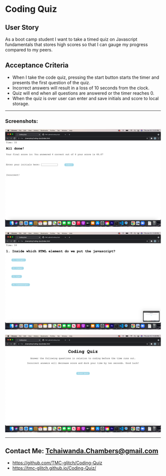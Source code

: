 # Coding Quiz

## User Story

As a boot camp student I want to take a timed quiz on Javascript fundamentals that stores high scores so that I can gauge my progress compared to my peers.

## Acceptance Criteria

- When I take the code quiz, pressing the start button starts the timer and presents the first question of the quiz.
- Incorrect answers will result in a loss of 10 seconds from the clock.
- Quiz will end when all questions are answered or the timer reaches 0.
- When the quiz is over user can enter and save initials and score to local storage.

---

### Screenshots:

![Screenshot1](/Images/codingquiz1.png)

![Screenshot2](/Images/codingquiz2.png)

![Screenshot3](/Images/codingquiz3.png)

---

## Contact Me: Tchaiwanda.Chambers@gmail.com

- https://github.com/TMC-glitch/Coding-Quiz
- https://tmc-glitch.github.io/Coding-Quiz/
